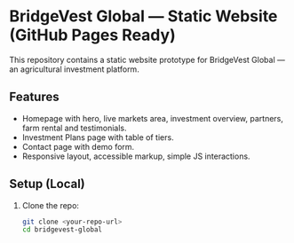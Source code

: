 # BridgeVest Global — Static Website (GitHub Pages Ready)

This repository contains a static website prototype for BridgeVest Global — an agricultural investment platform.

## Features
- Homepage with hero, live markets area, investment overview, partners, farm rental and testimonials.
- Investment Plans page with table of tiers.
- Contact page with demo form.
- Responsive layout, accessible markup, simple JS interactions.

## Setup (Local)
1. Clone the repo:
   ```bash
   git clone <your-repo-url>
   cd bridgevest-global

